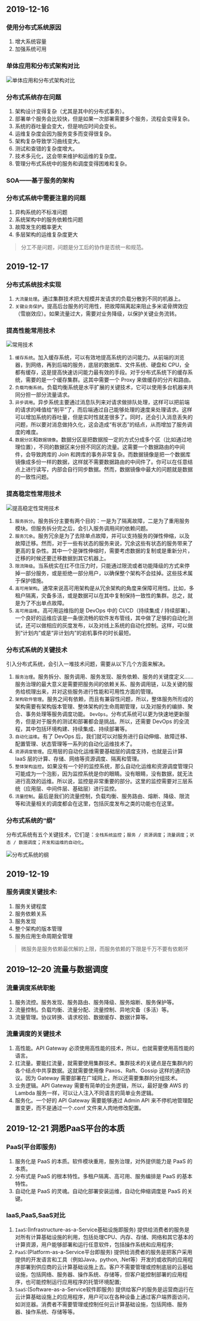 #

## 2019-12-16

### 使用分布式系统原因

1. 增大系统容量
1. 加强系统可用

### 单体应用和分布式架构对比

![单体应用和分布式架构对比](./resource/单体应用和分布式架构对比.png)

### 分布式系统存在问题

1. 架构设计变得复杂（尤其是其中的分布式事务）。
1. 部署单个服务会比较快，但是如果一次部署需要多个服务，流程会变得复杂。
1. 系统的吞吐量会变大，但是响应时间会变长。
1. 运维复杂度会因为服务变多而变得很复杂。
1. 架构复杂导致学习曲线变大。
1. 测试和查错的复杂度增大。
1. 技术多元化，这会带来维护和运维的复杂度。
1. 管理分布式系统中的服务和调度变得困难和复杂。

### SOA——基于服务的架构

### 分布式系统中需要注意的问题

1. 异构系统的不标准问题
1. 系统架构中的服务依赖性问题
1. 故障发生的概率更大
1. 多层架构的运维复杂度更大

>分工不是问题，问题是分工后的协作是否统一和规范。

## 2019-12-17

### 分布式系统技术实现

1. `大流量处理`。通过集群技术把大规模并发请求的负载分散到不同的机器上。
1. `关键业务保护`。提高后台服务的可用性，把故障隔离起来阻止多米诺骨牌效应（雪崩效应）。如果流量过大，需要对业务降级，以保护关键业务流转。

### 提高性能常用技术

![常用技术](./resource/提高性能常用技术.png)

1. `缓存系统`。加入缓存系统，可以有效地提高系统的访问能力。从前端的浏览器，到网络，再到后端的服务，底层的数据库、文件系统、硬盘和 CPU，全都有缓存，这是提高快速访问能力最有效的手段。对于分布式系统下的缓存系统，需要的是一个缓存集群。这其中需要一个 Proxy 来做缓存的分片和路由。
1. `负载均衡系统`。负载均衡系统是水平扩展的关键技术，它可以使用多台机器来共同分担一部分流量请求。
1. `异步调用`。异步系统主要通过消息队列来对请求做排队处理，这样可以把前端的请求的峰值给“削平”了，而后端通过自己能够处理的速度来处理请求。这样可以增加系统的吞吐量，但是实时性就差很多了。同时，还会引入消息丢失的问题，所以要对消息做持久化，这会造成“有状态”的结点，从而增加了服务调度的难度。
1. `数据分区`和`数据镜像`。数据分区是把数据按一定的方式分成多个区（比如通过地理位置），不同的数据区来分担不同区的流量。这需要一个数据路由的中间件，会导致跨库的 Join 和跨库的事务非常复杂。而数据镜像是把一个数据库镜像成多份一样的数据，这样就不需要数据路由的中间件了。你可以在任意结点上进行读写，内部会自行同步数据。然而，数据镜像中最大的问题就是数据的一致性问题。

### 提高稳定性常用技术

![提高稳定性常用技术](./resource/提高稳定性常用技术.png)

1. `服务拆分`。服务拆分主要有两个目的：一是为了隔离故障，二是为了重用服务模块。但服务拆分完之后，会引入服务调用间的依赖问题。
1. `服务冗余`。服务冗余是为了去除单点故障，并可以支持服务的弹性伸缩，以及故障迁移。然而，对于一些有状态的服务来说，冗余这些有状态的服务带来了更高的复杂性。其中一个是弹性伸缩时，需要考虑数据的复制或是重新分片，迁移的时候还要迁移数据到其它机器上。
1. `限流降级`。当系统实在扛不住压力时，只能通过限流或者功能降级的方式来停掉一部分服务，或是拒绝一部分用户，以确保整个架构不会挂掉。这些技术属于保护措施。
1. `高可用架构`。通常来说高可用架构是从冗余架构的角度来保障可用性。比如，多租户隔离，灾备多活，或是数据可以在其中复制保持一致性的集群。总之，就是为了不出单点故障。
1. `高可用运维`。高可用运维指的是 DevOps 中的 CI/CD（持续集成 / 持续部署）。一个良好的运维应该是一条很流畅的软件发布管线，其中做了足够的自动化测试，还可以做相应的灰度发布，以及对线上系统的自动化控制。这样，可以做到“计划内”或是“非计划内”的宕机事件的时长最短。

### 分布式系统的关键技术

引入分布式系统，会引入一堆技术问题，需要从以下几个方面来解决。

1. `服务治理`。服务拆分、服务调用、服务发现、服务依赖、服务的关键度定义……服务治理的最大意义是需要把服务间的依赖关系、服务调用链，以及关键的服务给梳理出来，并对这些服务进行性能和可用性方面的管理。
1. `架构软件管理`。服务之间有依赖，而且有兼容性问题，所以，整体服务所形成的架构需要有架构版本管理、整体架构的生命周期管理，以及对服务的编排、聚合、事务处理等服务调度功能。
`DevOps`。分布式系统可以更为快速地更新服务，但是对于服务的测试和部署都会是挑战。所以，还需要 DevOps 的全流程，其中包括环境构建、持续集成、持续部署等。
1. `自动化运维`。有了 DevOps 后，我们就可以对服务进行自动伸缩、故障迁移、配置管理、状态管理等一系列的自动化运维技术了。
1. `资源调度管理`。应用层的自动化运维需要基础层的调度支持，也就是云计算 IaaS 层的计算、存储、网络等资源调度、隔离和管理。
1. `整体架构监控`。如果没有一个好的监控系统，那么自动化运维和资源调度管理只可能成为一个泡影，因为监控系统是你的眼睛。没有眼睛，没有数据，就无法进行高效的运维。所以说，监控是非常重要的部分。这里的监控需要对三层系统（应用层、中间件层、基础层）进行监控。
1. `流量控制`。最后是我们的流量控制，负载均衡、服务路由、熔断、降级、限流等和流量相关的调度都会在这里，包括灰度发布之类的功能也在这里。

### 分布式系统的“纲”

分布式系统有五个关键技术，它们是：`全栈系统监控`；`服务 / 资源调度`；`流量调度`；`状态 / 数据调度`；`开发和运维的自动化`。

![分布式系统的纲](./resource/分布式系统的纲.png)

## 2019-12-19

### 服务调度关键技术:
1. 服务关键程度
1. 服务依赖关系
1. 服务发现
1. 整个架构的版本管理
1. 服务应用生命周期全管理

> 微服务是服务依赖最优解的上限，而服务依赖的下限是千万不要有依赖环


## 2019–12–20 流量与数据调度

### 流量调度系统职能

1. 服务流控。服务发现、服务路由、服务降级、服务熔断、服务保护等。
1. 流量控制。负载均衡、流量分配、流量控制、异地灾备（多活）等。
1. 流量管理。协议转换、请求校验、数据缓存、数据计算等。

### 流量调度的关键技术

1. 高性能。API Gateway 必须使用高性能的技术，所以，也就需要使用高性能的语言。
1. 扛流量。要能扛流量，就需要使用集群技术。集群技术的关键点是在集群内的各个结点中共享数据。这就需要使用像 Paxos、Raft、Gossip 这样的通讯协议。因为 Gateway 需要部署在广域网上，所以还需要集群的分组技术。
1. 业务逻辑。API Gateway 需要有简单的业务逻辑，所以，最好是像 AWS 的 Lambda 服务一样，可以让人注入不同语言的简单业务逻辑。
1. 服务化。一个好的 API Gateway 需要能够通过 Admin API 来不停机地管理配置变更，而不是通过一个.conf 文件来人肉地修改配置。

## 2019-12-21 洞悉PaaS平台的本质

### PaaS(平台即服务)

1. 服务化是 PaaS 的本质。软件模块重用，服务治理，对外提供能力是 PaaS 的本质。
1. 分布式是 PaaS 的根本特性。多租户隔离、高可用、服务编排是 PaaS 的基本特性。
1. 自动化是 PaaS 的灵魂。自动化部署安装运维，自动化伸缩调度是 PaaS 的关键。

### IaaS,PaaS,SaaS对比

1. `IaaS`:(Infrastructure-as-a-Service基础设施即服务) 提供给消费者的服务是对所有计算基础设施的利用，包括处理CPU、内存、存储、网络和其它基本的计算资源，用户能够部署和运行任意软件，包括操作系统和应用程序;
1. `PaaS`:(Platform-as-a-Service平台即服务) 提供给消费者的服务是把客户采用提供的开发语言和工具（例如Java，python, .Net等）开发的或收购的应用程序部署到供应商的云计算基础设施上去。客户不需要管理或控制底层的云基础设施，包括网络、服务器、操作系统、存储等，但客户能控制部署的应用程序，也可能控制运行应用程序的托管环境配置;
1. `SaaS`:(Software-as-a-Service软件即服务) 提供给客户的服务是运营商运行在云计算基础设施上的应用程序，用户可以在各种设备上通过客户端界面访问，如浏览器。消费者不需要管理或控制任何云计算基础设施，包括网络、服务器、操作系统、存储等等。
